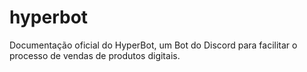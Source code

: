 # hyperbot
Documentação oficial do HyperBot, um Bot do Discord para facilitar o processo de vendas de produtos digitais.
